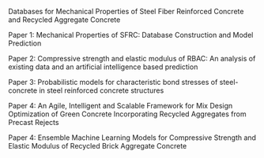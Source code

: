 Databases for Mechanical Properties of Steel Fiber Reinforced Concrete and Recycled Aggregate Concrete

Paper 1: Mechanical Properties of SFRC: Database Construction and Model Prediction

Paper 2: Compressive strength and elastic modulus of RBAC: An analysis of existing data and an artificial intelligence based prediction

Paper 3: Probabilistic models for characteristic bond stresses of steel-concrete in steel reinforced concrete structures

Paper 4: An Agile, Intelligent and Scalable Framework for Mix Design Optimization of Green Concrete Incorporating Recycled Aggregates from Precast Rejects

Paper 4: Ensemble Machine Learning Models for Compressive Strength and Elastic Modulus of Recycled Brick Aggregate Concrete

